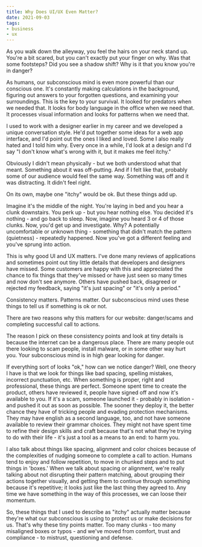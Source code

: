 ```yaml
---
title: Why Does UI/UX Even Matter?
date: 2021-09-03
tags:
- business
- ux
---
```

As you walk down the alleyway, you feel the hairs on your neck stand up. You're a bit scared, but you can't exactly put your finger on why. Was that some footsteps? Did you see a shadow shift? Why is it that you know you're in danger?

<!--more-->

As humans, our subconscious mind is even more powerful than our conscious one.  It's constantly making calculations in the background, figuring out answers to your forgotten questions, and examining your surroundings.  This is the key to your survival. It looked for predators when we needed that. It looks for body language in the office when we need that.  It processes visual information and looks for patterns when we need that.

I used to work with a designer earlier in my career and we developed a unique conversation style.  He'd put together some ideas for a web app interface, and I'd point out the ones I liked and loved.  Some I also really hated and I told him why.  Every once in a while, I'd look at a design and I'd say "I don't know what's wrong with it, but it makes me feel itchy."  

Obviously I didn't mean physically - but we both understood what that meant. Something about it was off-putting.  And if I felt like that, probably some of our audience would feel the same way.  Something was off and it was distracting.  It didn't feel right.

On its own, maybe one "itchy" would be ok.  But these things add up.

Imagine it's the middle of the night.  You're laying in bed and you hear a clunk downstairs.  You perk up - but you hear nothing else. You decided it's nothing - and go back to sleep.  Now, imagine you heard 3 or 4 of those clunks.  Now, you'd get up and investigate.  Why? A potentially uncomfortable or unknown thing - something that didn't match the pattern (quietness) - repeatedly happened. Now you've got a different feeling and you've sprung into action.

This is why good UI and UX matters.  I've done many reviews of applications and sometimes point out tiny little details that developers and designers have missed.  Some customers are happy with this and appreciated the chance to fix things that they've missed or have just seen so many times and now don't see anymore.  Others have pushed back, disagreed or rejected my feedback, saying "it's just spacing" or "it's only a period."  

Consistency matters. Patterns matter.  Our subconscious mind uses these things to tell us if something is ok or not.

There are two reasons why this matters for our website: danger/scams and completing successful call to actions.

The reason I pick on these consistency points and look at tiny details is because the internet can be a dangerous place.  There are many people out there looking to scam people, install malware, or in some other way hurt you.  Your subconscious mind is in high gear looking for danger.  

If everything sort of looks "ok," how can we notice danger?  Well, one theory I have is that we look for things like bad spacing, spelling mistakes, incorrect punctuation, etc.  When something is proper, right and professional, these things are perfect.  Someone spent time to create the product, others have reviewed it, people have signed off and now it's available to you.  If it's a scam, someone launched it - probably in isolation - and pushed it out as soon as possible. The sooner they deploy it, the better chance they have of tricking people and evading protection mechanisms. They may have english as a second language, too, and not have someone available to review their grammar choices.  They might not have spent time to refine their design skills and craft because that's not what they're trying to do with their life - it's just a tool as a means to an end: to harm you.

I also talk about things like spacing, alignment and color choices because of the complexities of nudging someone to complete a call to action.  Humans tend to enjoy and follow repetition, to move in chunked steps and to put things in 'boxes.'  When we talk about spacing or alignment, we're really talking about not disrupting their pattern matching, about grouping their actions together visually, and getting them to continue through something because it's repetitive; it looks just like the last thing they agreed to.  Any time we have something in the way of this processes, we can loose their momentum.

So, these things that I used to describe as "itchy" actually matter because they're what our subconscious is using to protect us or make decisions for us.  That's why these tiny points matter.  Too many clunks - too many misaligned boxes or typos - and we've moved from comfort, trust and compliance - to mistrust, questioning and defense.
